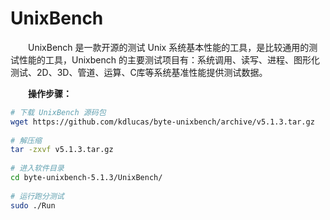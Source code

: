 # UnixBench

　　UnixBench 是一款开源的测试 Unix 系统基本性能的工具，是比较通用的测试性能的工具，Unixbench 的主要测试项目有：系统调用、读写、进程、图形化测试、2D、3D、管道、运算、C库等系统基准性能提供测试数据。

　　**操作步骤：**

```bash
# 下载 UnixBench 源码包
wget https://github.com/kdlucas/byte-unixbench/archive/v5.1.3.tar.gz
 
# 解压缩
tar -zxvf v5.1.3.tar.gz
 
# 进入软件目录
cd byte-unixbench-5.1.3/UnixBench/
 
# 运行跑分测试
sudo ./Run
```
